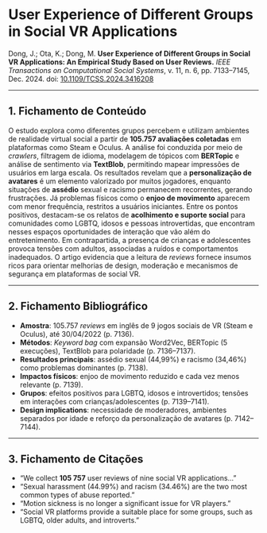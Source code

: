 # User Experience of Different Groups in Social VR Applications

Dong, J.; Ota, K.; Dong, M. **User Experience of Different Groups in Social VR Applications: An Empirical Study Based on User Reviews.** *IEEE Transactions on Computational Social Systems*, v. 11, n. 6, pp. 7133–7145, Dec. 2024. doi: [10.1109/TCSS.2024.3416208](https://doi.org/10.1109/TCSS.2024.3416208)

---

## 1. Fichamento de Conteúdo
O estudo explora como diferentes grupos percebem e utilizam ambientes de realidade virtual social a partir de **105.757 avaliações coletadas** em plataformas como Steam e Oculus. A análise foi conduzida por meio de *crawlers*, filtragem de idioma, modelagem de tópicos com **BERTopic** e análise de sentimento via **TextBlob**, permitindo mapear impressões de usuários em larga escala. Os resultados revelam que a **personalização de avatares** é um elemento valorizado por muitos jogadores, enquanto situações de **assédio** sexual e racismo permanecem recorrentes, gerando frustrações. Já problemas físicos como o **enjoo de movimento** aparecem com menor frequência, restritos a usuários iniciantes. Entre os pontos positivos, destacam-se os relatos de **acolhimento e suporte social** para comunidades como LGBTQ, idosos e pessoas introvertidas, que encontram nesses espaços oportunidades de interação que vão além do entretenimento. Em contrapartida, a presença de crianças e adolescentes provoca tensões com adultos, associadas a ruídos e comportamentos inadequados. O artigo evidencia que a leitura de *reviews* fornece insumos ricos para orientar melhorias de design, moderação e mecanismos de segurança em plataformas de social VR.

---

## 2. Fichamento Bibliográfico
- **Amostra**: 105.757 *reviews* em inglês de 9 jogos sociais de VR (Steam e Oculus), até 30/04/2022 (p. 7136).  
- **Métodos**: *Keyword bag* com expansão Word2Vec, BERTopic (5 execuções), TextBlob para polaridade (p. 7136–7137).  
- **Resultados principais**: assédio sexual (44,99%) e racismo (34,46%) como problemas dominantes (p. 7138).  
- **Impactos físicos**: enjoo de movimento reduzido e cada vez menos relevante (p. 7139).  
- **Grupos**: efeitos positivos para LGBTQ, idosos e introvertidos; tensões em interações com crianças/adolescentes (p. 7139–7141).  
- **Design implications**: necessidade de moderadores, ambientes separados por idade e reforço da personalização de avatares (p. 7142–7144).

---

## 3. Fichamento de Citações
- “We collect **105 757** user reviews of nine social VR applications…”  
- “Sexual harassment (44.99%) and racism (34.46%) are the two most common types of abuse reported.”  
- “Motion sickness is no longer a significant issue for VR players.”  
- “Social VR platforms provide a suitable place for some groups, such as LGBTQ, older adults, and introverts.”  
